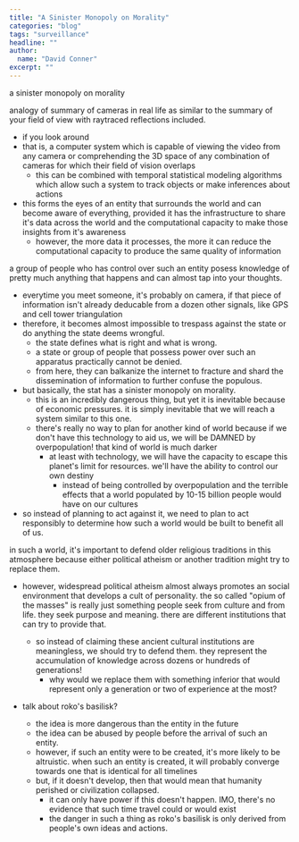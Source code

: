 ```yaml
---
title: "A Sinister Monopoly on Morality"
categories: "blog"
tags: "surveillance"
headline: ""
author:
  name: "David Conner"
excerpt: ""
---
```


a sinister monopoly on morality

analogy of summary of cameras in real life as similar to the summary
of your field of view with raytraced reflections included.
- if you look around
- that is, a computer system which is capable of viewing the video
  from any camera or comprehending the 3D space of any combination of
  cameras for which their field of vision overlaps
  - this can be combined with temporal statistical modeling algorithms
    which allow such a system to track objects or make inferences
    about actions
- this forms the eyes of an entity that surrounds the world and can
  become aware of everything, provided it has the infrastructure to
  share it's data across the world and the computational capacity to
  make those insights from it's awareness
  - however, the more data it processes, the more it can reduce the
    computational capacity to produce the same quality of information

a group of people who has control over such an entity posess knowledge
of pretty much anything that happens and can almost tap into your
thoughts.
- everytime you meet someone, it's probably on camera, if that piece
  of information isn't already deducable from a dozen other signals,
  like GPS and cell tower triangulation
- therefore, it becomes almost impossible to trespass against the
  state or do anything the state deems wrongful.
  - the state defines what is right and what is wrong.
  - a state or group of people that possess power over such an
    apparatus practically cannot be denied.
  - from here, they can balkanize the internet to fracture and shard
    the dissemination of information to further confuse the populous.
- but basically, the stat has a sinister monopoly on morality.
  - this is an incredibly dangerous thing, but yet it is inevitable
    because of economic pressures. it is simply inevitable that we
    will reach a system similar to this one.
  - there's really no way to plan for another kind of world because if
    we don't have this technology to aid us, we will be DAMNED by
    overpopulation! that kind of world is much darker
    - at least with technology, we will have the capacity to escape
      this planet's limit for resources. we'll have the ability to
      control our own destiny
      - instead of being controlled by overpopulation and the terrible
        effects that a world populated by 10-15 billion people would
        have on our cultures
- so instead of planning to act against it, we need to plan to act
  responsibly to determine how such a world would be built to benefit
  all of us.

in such a world, it's important to defend older religious traditions
in this atmosphere because either political atheism or another
tradition might try to replace them.
- however, widespread political atheism almost always promotes an
  social environment that develops a cult of personality.  the so
  called "opium of the masses" is really just something people seek
  from culture and from life. they seek purpose and meaning. there are
  different institutions that can try to provide that.
  - so instead of claiming these ancient cultural institutions are
    meaningless, we should try to defend them. they represent the
    accumulation of knowledge across dozens or hundreds of
    generations!
    - why would we replace them with something inferior that would
      represent only a generation or two of experience at the most?

- talk about roko's basilisk?
  - the idea is more dangerous than the entity in the future
  - the idea can be abused by people before the arrival of such an
    entity.
  - however, if such an entity were to be created, it's more likely to
    be altruistic. when such an entity is created, it will probably
    converge towards one that is identical for all timelines
  - but, if it doesn't develop, then that would mean that humanity
    perished or civilization collapsed.
    - it can only have power if this doesn't happen. IMO, there's no
      evidence that such time travel could or would exist
    - the danger in such a thing as roko's basilisk is only derived
      from people's own ideas and actions.
